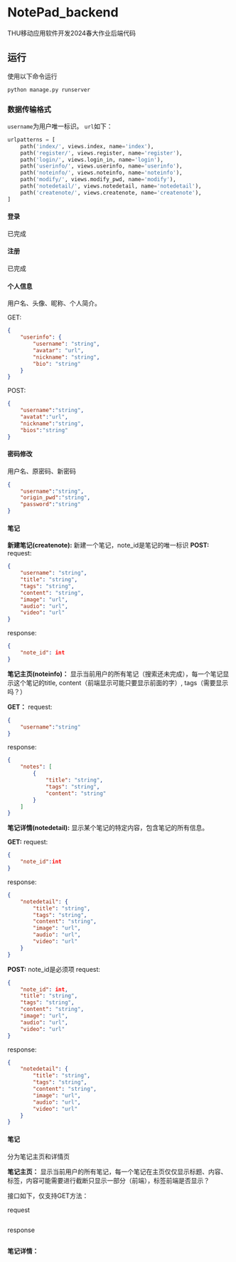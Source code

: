 # NotePad_backend
THU移动应用软件开发2024春大作业后端代码

## 运行
使用以下命令运行
```py
python manage.py runserver
```

### 数据传输格式
`username`为用户唯一标识。
`url`如下：
```py
urlpatterns = [
    path('index/', views.index, name='index'),
    path('register/', views.register, name='register'),
    path('login/', views.login_in, name='login'),
    path('userinfo/', views.userinfo, name='userinfo'),
    path('noteinfo/', views.noteinfo, name='noteinfo'),
    path('modify/', views.modify_pwd, name='modify'),
    path('notedetail/', views.notedetail, name='notedetail'),
    path('createnote/', views.createnote, name='createnote'),
]
```

#### 登录
已完成
#### 注册
已完成
#### 个人信息
用户名、头像、昵称、个人简介。

GET:
```json
{
    "userinfo": {
        "username": "string",
        "avatar": "url",
        "nickname": "string",
        "bio": "string"
    }
}
```
POST:
```json
{
    "username":"string",
    "avatat":"url",
    "nickname":"string",
    "bios":"string"
}
```
#### 密码修改
用户名、原密码、新密码
```json
{
    "username":"string",
    "origin_pwd":"string",
    "password":"string"
}
```
#### 笔记
**新建笔记(createnote):** 新建一个笔记，note_id是笔记的唯一标识
**POST:**
request:
```json
{
    "username": "string",
    "title": "string",
    "tags": "string",
    "content": "string",
    "image": "url",
    "audio": "url",
    "video": "url"
}
```

response:
```json
{
    "note_id": int
}
```

**笔记主页(noteinfo)：** 显示当前用户的所有笔记（搜索还未完成），每一个笔记显示这个笔记的title, content（前端显示可能只要显示前面的字）, tags（需要显示吗？）

**GET：**
request:
```json
{
    "username":"string"
}
```

response:
```json
{
    "notes": [
        {
            "title": "string",
            "tags": "string",
            "content": "string"
        }
    ]
}
```

**笔记详情(notedetail):** 显示某个笔记的特定内容，包含笔记的所有信息。

**GET:**
request:
```json
{
    "note_id":int
}
```

response:
```json
{
    "notedetail": {
        "title": "string",
        "tags": "string",
        "content": "string",
        "image": "url",
        "audio": "url",
        "video": "url"
    }
}
```

**POST:**  note_id是必须项
request:
```json
{
    "note_id": int,
    "title": "string",
    "tags": "string",
    "content": "string",
    "image": "url",
    "audio": "url",
    "video": "url"
}
```

response:
```json
{
    "notedetail": {
        "title": "string",
        "tags": "string",
        "content": "string",
        "image": "url",
        "audio": "url",
        "video": "url"
    }
}
```

#### 笔记
分为笔记主页和详情页

**笔记主页：** 显示当前用户的所有笔记，每一个笔记在主页仅仅显示标题、内容、标签，内容可能需要进行截断只显示一部分（前端），标签前端是否显示？

接口如下，仅支持GET方法：

request
```json

```
response
```json

```
**笔记详情：** 
